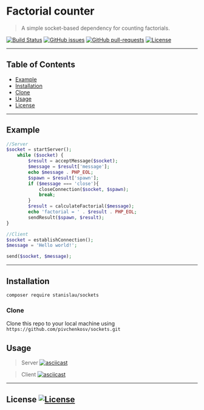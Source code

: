 # Factorial counter

> A simple socket-based dependency for counting factorials.

[![Build Status](http://img.shields.io/travis/badges/badgerbadgerbadger.svg?style=flat)](https://travis-ci.org/pivchenkosv/sockets) [![GitHub issues](https://img.shields.io/github/issues/Naereen/StrapDown.js.svg)](https://github.com/pivchenkosv/sockets/issues) [![GitHub pull-requests](https://img.shields.io/github/issues-pr/Naereen/StrapDown.js.svg)](https://github.com/pivchenkosv/sockets/pulls) [![License](http://img.shields.io/:license-mit-blue.svg?style=flat)](https://github.com/pivchenkosv/sockets/blob/master/LICENSE)

---

## Table of Contents
- [Example](#example)
- [Installation](#installation)
- [Clone](#clone)
- [Usage](#usage)
- [License](#license)

---

## Example

```php
//Server
$socket = startServer();
    while ($socket) {
        $result = acceptMessage($socket);
        $message = $result['message'];
        echo $message . PHP_EOL;
        $spawn = $result['spawn'];
        if ($message === 'close'){
            closeConnection($socket, $spawn);
            break;
        }
        $result = calculateFactorial($message);
        echo 'factorial = ' . $result . PHP_EOL;
        sendResult($spawn, $result);
}
```

```php
//Client
$socket = establishConnection();
$message = 'Hello world!';

send($socket, $message);

```

---

## Installation

`composer require stanislau/sockets`

### Clone

Clone this repo to your local machine using `https://github.com/pivchenkosv/sockets.git`

## Usage

>Server
[![asciicast](https://asciinema.org/a/TCoLC2uoMBbdpN9s68rFok5c1.svg)](https://asciinema.org/a/TCoLC2uoMBbdpN9s68rFok5c1)

>Client
[![asciicast](https://asciinema.org/a/257814.svg)](https://asciinema.org/a/257814)

---

## License  [![License](http://img.shields.io/:license-mit-blue.svg?style=flat)](https://github.com/pivchenkosv/sockets/blob/master/LICENSE)
